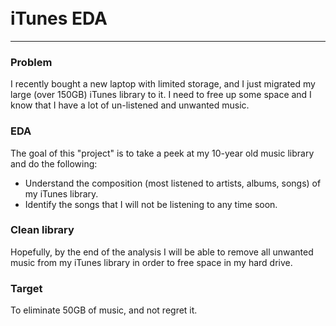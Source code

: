 <img src="https://upload.wikimedia.org/wikipedia/commons/d/df/ITunes_logo.svg" width="10" height="10">

# iTunes EDA

---

### Problem
I recently bought a new laptop with limited storage, and I just migrated my large (over 150GB) iTunes library to it. I need to free up some space and I know that I have a lot of un-listened and unwanted music.

### EDA
The goal of this "project" is to take a peek at my 10-year old music library and do the following:
- Understand the composition (most listened to artists, albums, songs) of my iTunes library.
- Identify the songs that I will not be listening to any time soon.

### Clean library
Hopefully, by the end of the analysis I will be able to remove all unwanted music from my iTunes library in order to free space in my hard drive.

### Target
To eliminate 50GB of music, and not regret it.
